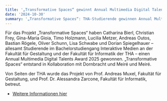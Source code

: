 ```yaml
---
title: '„Transformative Spaces“ gewinnt Annual Multimedia Digital Talents Award 2025'
date: '2024-10-30'
summary: '„Transformative Spaces“: THA-Studierende gewinnen Annual Multimedia Digital Talents Award 2025 für Projekt zur Badezimmerarchitektur der Zukunft'
---
```


Für das Projekt „Transformative Spaces“ haben Catharina Bierl, Christian Frey, Gina-Maria Gioia, Timo Holzmann, Lucilia Metzer, Andreas Outos, Bastian Rögele, Oliver Schunn, Lisa Schwabe und Dorian Spiegelhauer – allesamt Studierende im Bachelorstudiengang Interaktive Medien an der Fakultät für Gestaltung und der Fakultät für Informatik der THA – einen Annual Multimedia Digital Talents Award 2025 gewonnen. „Transformative Spaces“ entstand in Kollaboration mit Dornbracht und Meiré und Meiré.

Von Seiten der THA wurde das Projekt von Prof. Andreas Muxel, Fakultät für Gestaltung, und Prof. Dr. Alessandra Zarcone, Fakultät für Informatik, betreut.

- [Weitere Informationen hier](https://www.tha.de/Gestaltung/Transformative-Spaces-THA-Studierende-gewinnen-Annual-Multimedia-Digital-Talents-Award-2025-fuer-Projekt-zur-Badezimmerarchitektur-der-Zukunft.html)